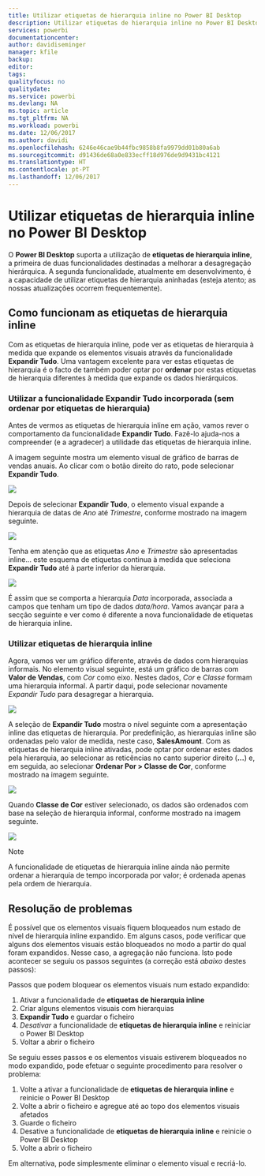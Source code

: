 ```yaml
---
title: Utilizar etiquetas de hierarquia inline no Power BI Desktop
description: Utilizar etiquetas de hierarquia inline no Power BI Desktop
services: powerbi
documentationcenter: 
author: davidiseminger
manager: kfile
backup: 
editor: 
tags: 
qualityfocus: no
qualitydate: 
ms.service: powerbi
ms.devlang: NA
ms.topic: article
ms.tgt_pltfrm: NA
ms.workload: powerbi
ms.date: 12/06/2017
ms.author: davidi
ms.openlocfilehash: 6246e46cae9b44fbc9858b8fa9979dd01b80a6ab
ms.sourcegitcommit: d91436de68a0e833ecff18d976de9d9431bc4121
ms.translationtype: HT
ms.contentlocale: pt-PT
ms.lasthandoff: 12/06/2017
---
```

# <a name="use-inline-hierarchy-labels-in-power-bi-desktop"></a>Utilizar etiquetas de hierarquia inline no Power BI Desktop
O **Power BI Desktop** suporta a utilização de **etiquetas de hierarquia inline**, a primeira de duas funcionalidades destinadas a melhorar a desagregação hierárquica. A segunda funcionalidade, atualmente em desenvolvimento, é a capacidade de utilizar etiquetas de hierarquia aninhadas (esteja atento; as nossas atualizações ocorrem frequentemente).   

## <a name="how-inline-hierarchy-labels-work"></a>Como funcionam as etiquetas de hierarquia inline
Com as etiquetas de hierarquia inline, pode ver as etiquetas de hierarquia à medida que expande os elementos visuais através da funcionalidade **Expandir Tudo**. Uma vantagem excelente para ver estas etiquetas de hierarquia é o facto de também poder optar por **ordenar** por estas etiquetas de hierarquia diferentes à medida que expande os dados hierárquicos.

### <a name="using-the-built-in-expand-all-feature-without-sorting-by-hierarchy-labels"></a>Utilizar a funcionalidade Expandir Tudo incorporada (sem ordenar por etiquetas de hierarquia)
Antes de vermos as etiquetas de hierarquia inline em ação, vamos rever o comportamento da funcionalidade **Expandir Tudo**. Fazê-lo ajuda-nos a compreender (e a agradecer) a utilidade das etiquetas de hierarquia inline.

A imagem seguinte mostra um elemento visual de gráfico de barras de vendas anuais. Ao clicar com o botão direito do rato, pode selecionar **Expandir Tudo**.

![](media/desktop-inline-hierarchy-labels/inlinehierarchy_4.png)

Depois de selecionar **Expandir Tudo**, o elemento visual expande a hierarquia de datas de *Ano* até *Trimestre*, conforme mostrado na imagem seguinte.

![](media/desktop-inline-hierarchy-labels/inlinehierarchy_5.png)

Tenha em atenção que as etiquetas *Ano* e *Trimestre* são apresentadas inline... este esquema de etiquetas continua à medida que seleciona **Expandir Tudo** até à parte inferior da hierarquia.

![](media/desktop-inline-hierarchy-labels/inlinehierarchy_6.png)

É assim que se comporta a hierarquia *Data* incorporada, associada a campos que tenham um tipo de dados *data/hora*. Vamos avançar para a secção seguinte e ver como é diferente a nova funcionalidade de etiquetas de hierarquia inline.

### <a name="using-inline-hierarchy-labels"></a>Utilizar etiquetas de hierarquia inline
Agora, vamos ver um gráfico diferente, através de dados com hierarquias informais. No elemento visual seguinte, está um gráfico de barras com **Valor de Vendas**, com *Cor* como eixo. Nestes dados, *Cor* e *Classe* formam uma hierarquia informal. A partir daqui, pode selecionar novamente *Expandir Tudo* para desagregar a hierarquia.

![](media/desktop-inline-hierarchy-labels/inlinehierarchy_7.png)

A seleção de **Expandir Tudo** mostra o nível seguinte com a apresentação inline das etiquetas de hierarquia. Por predefinição, as hierarquias inline são ordenadas pelo valor de medida, neste caso, **SalesAmount**. Com as etiquetas de hierarquia inline ativadas, pode optar por ordenar estes dados pela hierarquia, ao selecionar as reticências no canto superior direito (**...**) e, em seguida, ao selecionar **Ordenar Por > Classe de Cor**, conforme mostrado na imagem seguinte.

![](media/desktop-inline-hierarchy-labels/inlinehierarchy_8.png)

Quando **Classe de Cor** estiver selecionado, os dados são ordenados com base na seleção de hierarquia informal, conforme mostrado na imagem seguinte.

![](media/desktop-inline-hierarchy-labels/inlinehierarchy_9.png)

> [!NOTE]
> A funcionalidade de etiquetas de hierarquia inline ainda não permite ordenar a hierarquia de tempo incorporada por valor; é ordenada apenas pela ordem de hierarquia.
> 
> 

## <a name="troubleshooting"></a>Resolução de problemas
É possível que os elementos visuais fiquem bloqueados num estado de nível de hierarquia inline expandido. Em alguns casos, pode verificar que alguns dos elementos visuais estão bloqueados no modo a partir do qual foram expandidos. Nesse caso, a agregação não funciona. Isto pode acontecer se seguiu os passos seguintes (a correção está *abaixo* destes passos):

Passos que podem bloquear os elementos visuais num estado expandido:

1. Ativar a funcionalidade de **etiquetas de hierarquia inline**
2. Criar alguns elementos visuais com hierarquias
3. **Expandir Tudo** e guardar o ficheiro
4. *Desativar* a funcionalidade de **etiquetas de hierarquia inline** e reiniciar o Power BI Desktop
5. Voltar a abrir o ficheiro

Se seguiu esses passos e os elementos visuais estiverem bloqueados no modo expandido, pode efetuar o seguinte procedimento para resolver o problema:

1. Volte a ativar a funcionalidade de **etiquetas de hierarquia inline** e reinicie o Power BI Desktop
2. Volte a abrir o ficheiro e agregue até ao topo dos elementos visuais afetados
3. Guarde o ficheiro
4. Desative a funcionalidade de **etiquetas de hierarquia inline** e reinicie o Power BI Desktop
5. Volte a abrir o ficheiro

Em alternativa, pode simplesmente eliminar o elemento visual e recriá-lo.

